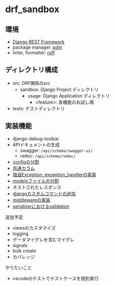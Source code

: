 # drf_sandbox

## 環境

- [Django REST Framework](https://www.django-rest-framework.org/)
- package manager: [pdm](https://pdm-project.org/en/stable/)
- linter, formatter: [ruff](https://docs.astral.sh/ruff/)

## ディレクトリ構成

- src: DRF関係のsrc
  - sandbox: Django Project ディレクトリ
    - usage: Django Application ディレクトリ
      - \<feature>: 各機能のお試し場
- tests: テストディレクトリ

## 実装機能

- django-debug-toolbar
- APIドキュメントの生成
  - swagger: `/api/schema/swagger-ui/`
  - redoc: `/api/schema/redoc/`
- [configの分割](src/sandbox/config/settings/base.py)
- [共通カラム](src/sandbox/usage/models/models_common_column.py)
- [独自Exception, exception_handlerの実装](src/sandbox/usage/custom_exception/views.py)
- [modelsファイルの分割](src/sandbox/usage/models/__init__.py)
- ネストされたレスポンス
- [djangoカスタムコマンドの追加](src/sandbox/usage/management/commands/batch.py)
- [middlewareの実装](src/sandbox/usage/middleware/access_log.py)
- [serializerにおけるvalidation](src/sandbox/usage/validation/serializer.py)

追加予定
- viewsのカスタマイズ
- logging
- データマイグレを含むマイグレ
- signals
- bulk create
- カバレッジ

やりたいこと
- vscodeのテストでテストケースを個別実行